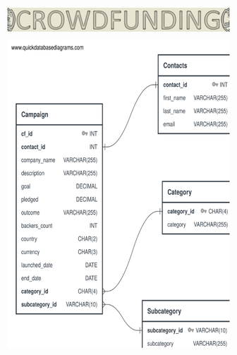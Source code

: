 <p align="center">
<img src="https://github.com/theidari/Crowdfunding_ETL/blob/main/asset/header.png" width="900px">
</p>


<p align="center">
<img src="https://raw.githubusercontent.com/theidari/Crowdfunding_ETL/591ec41cf96da62ebed837b35537da4880705a33/output/crowdfunding_ERD_basic_color.svg" width="600px" height="700px">
</p>
